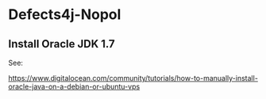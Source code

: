 # Defects4j-Nopol

## Install Oracle JDK 1.7

See:

https://www.digitalocean.com/community/tutorials/how-to-manually-install-oracle-java-on-a-debian-or-ubuntu-vps

